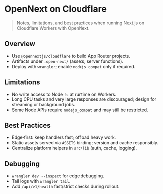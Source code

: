 # OpenNext on Cloudflare

> Notes, limitations, and best practices when running Next.js on Cloudflare Workers with OpenNext.

## Overview
- Use `@opennextjs/cloudflare` to build App Router projects.
- Artifacts under `.open-next/` (assets, server functions).
- Deploy with `wrangler`; enable `nodejs_compat` only if required.

## Limitations
- No write access to Node `fs` at runtime on Workers.
- Long CPU tasks and very large responses are discouraged; design for streaming or background jobs.
- Some Node APIs require `nodejs_compat` and may still be restricted.

## Best Practices
- Edge‑first: keep handlers fast; offload heavy work.
- Static assets served via `ASSETS` binding; version and cache responsibly.
- Centralize platform helpers in `src/lib` (auth, cache, logging).

## Debugging
- `wrangler dev --inspect` for edge debugging.
- Tail logs with `wrangler tail`.
- Add `/api/v1/health` fast/strict checks during rollout.

